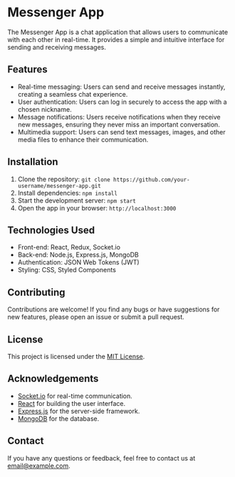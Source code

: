 # Messenger App

The Messenger App is a chat application that allows users to communicate with each other in real-time. It provides a simple and intuitive interface for sending and receiving messages.

## Features

- Real-time messaging: Users can send and receive messages instantly, creating a seamless chat experience.
- User authentication: Users can log in securely to access the app with a chosen nickname.
- Message notifications: Users receive notifications when they receive new messages, ensuring they never miss an important conversation.
- Multimedia support: Users can send text messages, images, and other media files to enhance their communication.

## Installation

1. Clone the repository: `git clone https://github.com/your-username/messenger-app.git`
2. Install dependencies: `npm install`
3. Start the development server: `npm start`
4. Open the app in your browser: `http://localhost:3000`

## Technologies Used

- Front-end: React, Redux, Socket.io
- Back-end: Node.js, Express.js, MongoDB
- Authentication: JSON Web Tokens (JWT)
- Styling: CSS, Styled Components

## Contributing

Contributions are welcome! If you find any bugs or have suggestions for new features, please open an issue or submit a pull request.

## License

This project is licensed under the [MIT License](LICENSE).

## Acknowledgements

- [Socket.io](https://socket.io/) for real-time communication.
- [React](https://reactjs.org/) for building the user interface.
- [Express.js](https://expressjs.com/) for the server-side framework.
- [MongoDB](https://www.mongodb.com/) for the database.

## Contact

If you have any questions or feedback, feel free to contact us at [email@example.com](mailto:email@example.com).